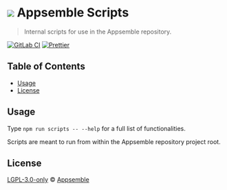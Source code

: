 # ![](https://gitlab.com/appsemble/appsemble/-/raw/0.34.4/config/assets/logo.svg) Appsemble Scripts

> Internal scripts for use in the Appsemble repository.

[![GitLab CI](https://gitlab.com/appsemble/appsemble/badges/0.34.4/pipeline.svg)](https://gitlab.com/appsemble/appsemble/-/releases/0.34.4)
[![Prettier](https://img.shields.io/badge/code_style-prettier-ff69b4.svg)](https://prettier.io)

## Table of Contents

- [Usage](#usage)
- [License](#license)

## Usage

Type `npm run scripts -- --help` for a full list of functionalities.

Scripts are meant to run from within the Appsemble repository project root.

## License

[LGPL-3.0-only](https://gitlab.com/appsemble/appsemble/-/blob/0.34.4/LICENSE.md) ©
[Appsemble](https://appsemble.com)
